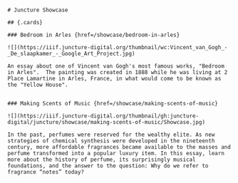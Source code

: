 <ve-essay>
<pre>

    # Juncture Showcase
    
    ## {.cards}

    ### Bedroom in Arles {href=/showcase/bedroom-in-arles}

    ![](https://iiif.juncture-digital.org/thumbnail/wc:Vincent_van_Gogh_-_De_slaapkamer_-_Google_Art_Project.jpg)

    An essay about one of Vincent van Gogh's most famous works, "Bedroom in Arles".  The painting was created in 1888 while he was living at 2 Place Lamartine in Arles, France, in what would come to be known as the "Yellow House".


    ### Making Scents of Music {href=/showcase/making-scents-of-music}

    ![](https://iiif.juncture-digital.org/thumbnail/gh:juncture-digital/juncture/showcase/making-scents-of-music/Showcase.jpg)

    In the past, perfumes were reserved for the wealthy elite. As new strategies of chemical synthesis were developed in the nineteenth century, more affordable fragrances became available to the masses and perfume transformed into a popular luxury item. In this essay, learn more about the history of perfume, its surprisingly musical foundations, and the answer to the question: Why do we refer to fragrance “notes” today?

</pre>
</ve-essay>